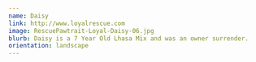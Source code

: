 ```yaml
---
name: Daisy
link: http://www.loyalrescue.com
image: RescuePawtrait-Loyal-Daisy-06.jpg
blurb: Daisy is a 7 Year Old Lhasa Mix and was an owner surrender.
orientation: landscape
---
```

